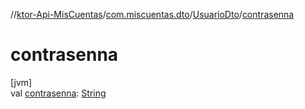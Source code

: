 //[ktor-Api-MisCuentas](../../../index.md)/[com.miscuentas.dto](../index.md)/[UsuarioDto](index.md)/[contrasenna](contrasenna.md)

# contrasenna

[jvm]\
val [contrasenna](contrasenna.md): [String](https://kotlinlang.org/api/latest/jvm/stdlib/kotlin/-string/index.html)
